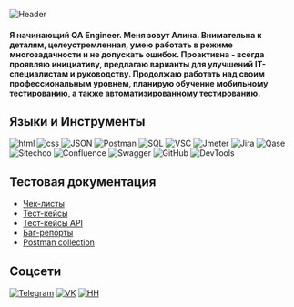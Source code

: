 ![Header](https://github.com/AlexandraXV/Alina-Kulikova/blob/main/assets/п2.png)

#### Я начинающий QA Engineer. Меня зовут Алина. Внимательна к деталям, целеустремленная, умею работать в режиме многозадачности и не допускать ошибок. Проактивна - всегда проявляю инициативу, предлагаю варианты для улучшений IT-специалистам и руководству. Продолжаю работать над своим профессиональным уровнем, планирую обучение мобильному тестированию, а также автоматизированному тестированию.

## Языки и Инструменты
![html](https://img.shields.io/badge/HTML-000000?style=for-the-badge&logo=html)
![css](https://img.shields.io/badge/CSS-000000?style=for-the-badge&logo=CSS)
![JSON](https://img.shields.io/badge/JSON-000000?style=for-the-badge&logo=JSON)
![Postman](https://img.shields.io/badge/Postman-000000?style=for-the-badge&logo=Postman)
![SQL](https://img.shields.io/badge/SQL-000000?style=for-the-badge&logo=PostgreSQL&logoColor=1E90FF)
![VSC](https://img.shields.io/badge/VSC-000000?style=for-the-badge&logo=VisualStudioCode&logoColor=0000FF)
![Jmeter](https://img.shields.io/badge/Jmeter-000000?style=for-the-badge&logo=ApacheJMeter)
![Jira](https://img.shields.io/badge/Jira-000000?style=for-the-badge&logo=Jira&logoColor=0000FF)
![Qase](https://img.shields.io/badge/Qase-000000?style=for-the-badge&logo=Qase)
![Sitechco](https://img.shields.io/badge/Sitechco-000000?style=for-the-badge&logo=Sitechco)
![Confluence](https://img.shields.io/badge/Confluence-000000?style=for-the-badge&logo=Confluence)
![Swagger](https://img.shields.io/badge/Swagger-000000?style=for-the-badge&logo=Swagger)
![GitHub](https://img.shields.io/badge/GitHub-000000?style=for-the-badge&logo=GitHub)
![DevTools](https://img.shields.io/badge/DevTools-000000?style=for-the-badge&logo=DevTools)

## Тестовая документация
- [Чек-листы](https://docs.google.com/document/d/1BM9ZsUBsefceIEd2utDBvGx5nzOTbl9Ey_iem05Z9wc/edit?usp=sharing)
- [Тест-кейсы](https://github.com/AlexandraXV/Alina-Kulikova/blob/main/test-case/HW7-2024-06-01.pdf)
- [Тест-кейсы API](https://github.com/AlexandraXV/Alina-Kulikova/blob/main/test-case/KA-2024-06-01.pdf)
- [Баг-репорты](https://github.com/AlexandraXV/Alina-Kulikova/blob/main/bug-report/Jira.csv)
- [Postman collection](https://github.com/AlexandraXV/Alina-Kulikova/blob/main/postman/API_5.postman_collection.json)

## Соцсети
[![Telegram](https://img.shields.io/badge/Telegram-ccccff?style=for-the-badge&logo=Telegram)](https://t.me/alexandraxv)
[![VK](https://img.shields.io/badge/Vkontakte-ccccff?style=for-the-badge&logo=Vk&logoColor=0000FF)](https://vk.com/alexandraxv)
[![HH](https://img.shields.io/badge/headhunter-ccccff?style=for-the-badge&logo=HeadHunter)](https://spb.hh.ru/resume/d2344ff2ff071c57dc0039ed1f5464794c6e64)